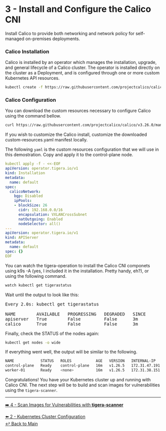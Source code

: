 # 3 - Install and Configure the Calico CNI

Install Calico to provide both networking and network policy for self-managed on-premises deployments.


### Calico Installation

Calico is installed by an operator which manages the installation, upgrade, and general lifecycle of a Calico cluster. The operator is installed directly on the cluster as a Deployment, and is configured through one or more custom Kubernetes API resources.

```bash
kubectl create -f https://raw.githubusercontent.com/projectcalico/calico/v3.26.0/manifests/tigera-operator.yaml
```

### Calico Configuration

You can download the custom resources necessary to configure Calico using the command bellow.

```bash
curl https://raw.githubusercontent.com/projectcalico/calico/v3.26.0/manifests/custom-resources.yaml -O
```

If you wish to customize the Calico install, customize the downloaded custom-resources.yaml manifest locally.

The following `yaml` is the custom resources configuration that we will use in this demostration. Copy and apply it to the control-plane node.


```yaml
kubectl apply -f - <<-EOF
apiVersion: operator.tigera.io/v1
kind: Installation
metadata:
  name: default
spec:
  calicoNetwork:
    bgp: Disabled
    ipPools:
    - blockSize: 26
      cidr: 192.168.0.0/16
      encapsulation: VXLANCrossSubnet
      natOutgoing: Enabled
      nodeSelector: all()
---
apiVersion: operator.tigera.io/v1
kind: APIServer
metadata:
  name: default
spec: {}
EOF
```

You can watch the tigera-operation to install the Calico CNI componets using k9s -A (yes, I included it in the installation. Pretty handy, eh?), or using the following command.

```bash
watch kubectl get tigerastatus
```

Wait until the output to look like this:

<pre>
Every 2.0s: kubectl get tigerastatus                                           control-plane: Fri Jun  9 19:59:50 2023

NAME        AVAILABLE   PROGRESSING   DEGRADED   SINCE
apiserver   True        False         False      3m
calico      True        False         False      3m
</pre>

Finally, check the STATUS of the nodes again:

```bash
kubectl get nodes -o wide
```

If everything went well, the output will be similar to the following.

```bash
NAME            STATUS   ROLES           AGE   VERSION   INTERNAL-IP     EXTERNAL-IP   OS-IMAGE             KERNEL-VERSION    CONTAINER-RUNTIME
control-plane   Ready    control-plane   16m   v1.26.5   172.31.47.191   <none>        Ubuntu 20.04.6 LTS   5.15.0-1037-aws   containerd://1.7.2
worker-01       Ready    <none>          16m   v1.26.5   172.31.38.151   <none>        Ubuntu 20.04.6 LTS   5.15.0-1037-aws   containerd://1.7.2
```

Congratulations! You have your Kubernetes cluster up and running with Calico CNI. The next step will be to build and scan images for vulnerabilities using the `tigera-scanner`.

---

[:arrow_right: 4 - Scan Images for Vulnerabilities with **tigera-scanner**](/demo/04-tigera-scanner.md) <br>

[:arrow_left: 2 - Kubernetes Cluster Configuration](/demo/02-k8s-config.md)   
[:leftwards_arrow_with_hook: Back to Main](/README.md)  